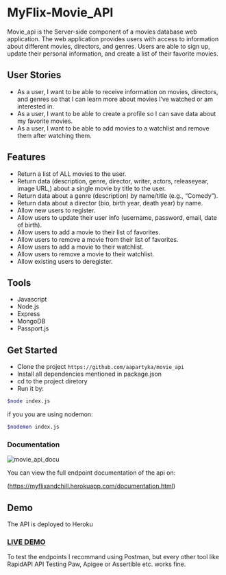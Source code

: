 # MyFlix-Movie_API

Movie_api is the Server-side component of a movies database web application. The web
application provides users with access to information about different
movies, directors, and genres. Users are able to sign up, update their
personal information, and create a list of their favorite movies.

## User Stories

- As a user, I want to be able to receive information on movies, directors, and genres so that I
can learn more about movies I’ve watched or am interested in.
- As a user, I want to be able to create a profile so I can save data about my favorite movies.
- As a user, I want to be able to add movies to a watchlist and remove them after watching them. 

## Features

- Return a list of ALL movies to the user.
- Return data (description, genre, director, writer, actors, releaseyear, image URL,) about a
  single movie by title to the user.
- Return data about a genre (description) by name/title (e.g., “Comedy”).
- Return data about a director (bio, birth year, death year) by name.
- Allow new users to register.
- Allow users to update their user info (username, password, email, date of birth).
- Allow users to add a movie to their list of favorites.
- Allow users to remove a movie from their list of favorites.
- Allow users to add a movie to their watchlist.
- Allow users to remove a movie to their watchlist.
- Allow existing users to deregister.

## Tools

- Javascript
- Node.js
- Express
- MongoDB
- Passport.js

## Get Started

- Clone the project ```https://github.com/aapartyka/movie_api```
- Install all dependencies mentioned in package.json
- cd to the project diretory
- Run it by: 
```bash 
$node index.js
```
if you you are using nodemon:

```bash 
$nodemon index.js
```

### Documentation

![movie_api_docu](https://user-images.githubusercontent.com/76936962/158821070-f66a8dee-4254-469e-8dd1-9e05081b5290.png)

You can view the full endpoint documentation of the api on:

(https://myflixandchill.herokuapp.com/documentation.html)

## Demo

The API is deployed to Heroku
### <a href="https://myflixandchill.netlify.app/">LIVE DEMO</a>

To test the endpoints I recommand using Postman, but every other tool like RapidAPI API Testing Paw, Apigee or Assertible etc. works fine.




